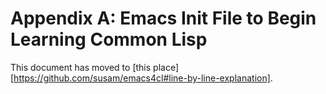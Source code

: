 Appendix A: Emacs Init File to Begin Learning Common Lisp
=========================================================

This document has moved to
[this place][https://github.com/susam/emacs4cl#line-by-line-explanation].

